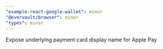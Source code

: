 ```yaml
---
"example-react-google-wallet": minor
"@evervault/browser": minor
"types": minor
---
```


Expose underlying payment card display name for Apple Pay

